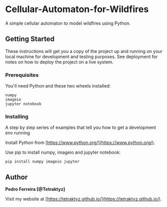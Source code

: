 # Cellular-Automaton-for-Wildfires
A simple cellular automaton to model wildfires using Python.

## Getting Started
These instructions will get you a copy of the project up and running on your local machine for development and testing purposes. See deployment for notes on how to deploy the project on a live system.

### Prerequisites

You'll need Python and these two wheels installed:
```
numpy
imageio
jupyter notebook
```

### Installing

A step by step series of examples that tell you how to get a development env running

Install Python from [https://www.python.org/](https://www.python.org/).

Use pip to install numpy, imageio and jupyter notebook:
```
pip install numpy imageio jupyter
```


## Author

**Pedro Ferreira [@Tetraktyz]** 

Visit my website at [https://tetraktyz.github.io/](https://tetraktyz.github.io/).
